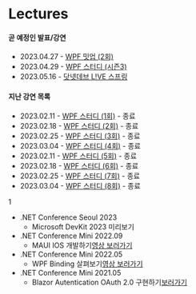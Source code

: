 # Lectures

#### 곧 예정인 발표/강연

- 2023.04.27 -  [WPF 밋업 (2회)](https://cafe.naver.com/infragisticskorea)
- 2023.04.29 -  [WPF 스터디 (시즌3)](https://forum.dotnetdev.kr/t/wpf-3/6795)
- 2023.05.16 -  [닷넷데브 L!VE 스프링](https://www.dotnetconf.kr/)

#### 지난 강연 목록
- 2023.02.11 -  [WPF 스터디 (1회)](https://forum.dotnetdev.kr/t/wpf-3/6795) - 종료
- 2023.02.18 -  [WPF 스터디 (2회)](https://forum.dotnetdev.kr/t/wpf-3/6795) - 종료
- 2023.02.25 -  [WPF 스터디 (3회)](https://forum.dotnetdev.kr/t/wpf-3/6795) - 종료
- 2023.03.04 -  [WPF 스터디 (4회)](https://forum.dotnetdev.kr/t/wpf-3/6795) - 종료
- 2023.02.11 -  [WPF 스터디 (5회)](https://forum.dotnetdev.kr/t/wpf-3/6795) - 종료
- 2023.02.18 -  [WPF 스터디 (6회)](https://forum.dotnetdev.kr/t/wpf-3/6795) - 종료
- 2023.02.25 -  [WPF 스터디 (7회)](https://forum.dotnetdev.kr/t/wpf-3/6795) - 종료
- 2023.03.04 -  [WPF 스터디 (8회)](https://forum.dotnetdev.kr/t/wpf-3/6795) - 종료
 
 
1
- .NET Conference Seoul 2023
  - Microsoft DevKit 2023 미리보기
- .NET Conference Mini 2022.09
  - MAUI IOS 개발하기[영상 보러가기](https://www.youtube.com/watch?v=Z6Z3qgHYaOg&t=7s)
- .NET Conference Mini 2022.05
  - WPF Binding 살펴보기[영상 보러가기](https://www.youtube.com/watch?v=W95lo-337Q8)
- .NET Conference Mini 2021.05
  - Blazor Autentication OAuth 2.0 구현하기[보러가기](https://www.dotnetconf.kr/f17f4fea-d156-4717-a295-4fdf5578457e)
